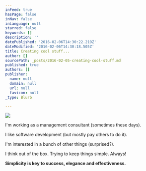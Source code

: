 ```yaml
---
inFeed: true
hasPage: false
inNav: false
inLanguage: null
starred: false
keywords: []
description: ''
datePublished: '2016-02-06T14:30:22.210Z'
dateModified: '2016-02-06T14:30:18.505Z'
title: Creating cool stuff...
author: []
sourcePath: _posts/2016-02-05-creating-cool-stuff.md
published: true
authors: []
publisher:
  name: null
  domain: null
  url: null
  favicon: null
_type: Blurb

---
```

![](https://the-grid-user-content.s3-us-west-2.amazonaws.com/93ba2b63-0e76-4fd4-9561-b26bf5662813.jpg)

I'm working as a management consultant (sometimes these days).

I like software development (but mostly pay others to do it).

I'm interested in a bunch of other things (surprised?).

I think out of the box. Trying to keep things simple. Always!

**Simplicity is key to success, elegance and effectiveness.**